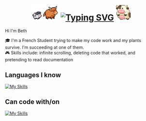 <div align="center">
  <h1>
  <img 
    src="./following-cow.gif" 
    width="90" 
    height="50"/>
  <a href="https://git.io/typing-svg" style="display: inline-block; vertical-align: middle;">
    <img 
      src="https://readme-typing-svg.demolab.com?font=VT323&size=35&pause=1000&color=9C0A0A&center=true&width=600&lines=Hi+there+!+Welcome+into+the+Chaos+!+%5E%5E" 
      alt="Typing SVG"
    />
  </a>
  <img 
    src="./rowling-cow.gif" 
    width="50" 
    height="50"
  />
    </h1>
</div>

<p>Hi I'm Beth</p>
<p>🎓 I'm a French Student trying to make my code work and my plants survive. I'm succeeding at one of them. 
<br> 🎮 Skills include: infinite scrolling, deleting code that worked, and pretending to read documentation​</p>


## Languages I know 
[![My Skills](https://skillicons.dev/icons?i=c,cs,bash,html,css,js,py,java,sqlite)](https://skillicons.dev)

## Can code with/on

[![My Skills](https://skillicons.dev/icons?i=linux,idea,vscode,vscodium,git,github,gitlab,discord&perline=4)](https://skillicons.dev)
